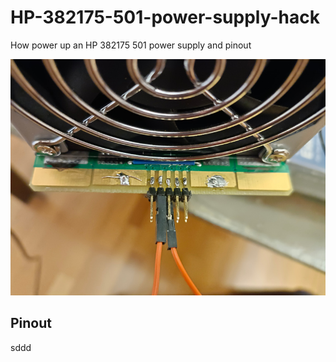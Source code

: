 # HP-382175-501-power-supply-hack
How power up an HP 382175 501 power supply and pinout

![This is an image](https://raw.githubusercontent.com/bigjohnson/HP-382175-501-power-supply-hack/main/images/HP-382175-501_1.jpg)

## Pinout

sddd
